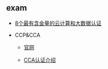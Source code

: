 ## exam
- [8个最有含金量的云计算和大数据认证](https://blog.csdn.net/Yukioog/article/details/90313686?spm=1001.2101.3001.6650.11&utm_medium=distribute.pc_relevant.none-task-blog-2%7Edefault%7EBlogCommendFromBaidu%7ERate-11-90313686-blog-60961453.pc_relevant_recovery_v2&depth_1-utm_source=distribute.pc_relevant.none-task-blog-2%7Edefault%7EBlogCommendFromBaidu%7ERate-11-90313686-blog-60961453.pc_relevant_recovery_v2&utm_relevant_index=12)

- CCP&CCA
  - [官网](https://www.cloudera.com/about/training/certification/cdhhdp-certification.html)

  - [CCA认证介绍](https://www.cnblogs.com/yinzhengjie/articles/11022949.html)



